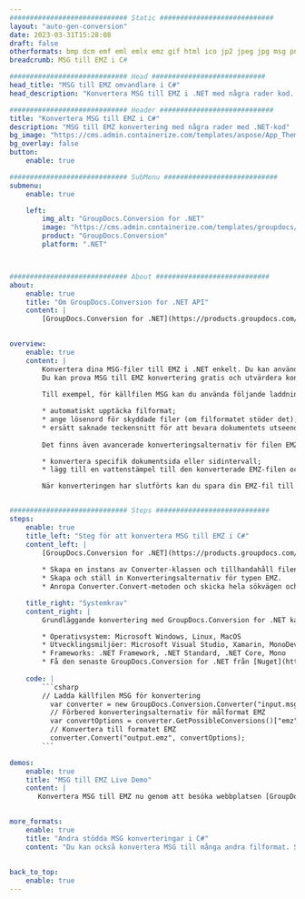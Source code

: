 ```yaml
---
############################# Static ############################
layout: "auto-gen-conversion"
date: 2023-03-31T15:28:08
draft: false
otherformats: bmp dcm emf eml emlx emz gif html ico jp2 jpeg jpg msg png psb psd svg svgz tga tif tiff webp wmf wmz
breadcrumb: MSG till EMZ i C#

############################# Head ############################
head_title: "MSG till EMZ omvandlare i C#"
head_description: "Konvertera MSG till EMZ i .NET med några rader kod. Använd GroupDocs Document Conversion API för att konvertera över 160 filformat."

############################# Header ############################
title: "Konvertera MSG till EMZ i C#"
description: "MSG till EMZ konvertering med några rader med .NET-kod"
bg_image: "https://cms.admin.containerize.com/templates/aspose/App_Themes/V3/images/bg/header1.png"
bg_overlay: false
button:
    enable: true

############################# SubMenu ############################
submenu:
    enable: true

    left:
        img_alt: "GroupDocs.Conversion for .NET"
        image: "https://cms.admin.containerize.com/templates/groupdocs/images/product-logos/90x90-noborder/groupdocs-conversion-net.png"
        product: "GroupDocs.Conversion"
        platform: ".NET"



############################# About ############################
about:
    enable: true
    title: "Om GroupDocs.Conversion for .NET API"
    content: |
        [GroupDocs.Conversion for .NET](https://products.groupdocs.com/conversion/net/) kan användas för att konvertera Microsoft Word, Excel, PowerPoint, PDF, Visio och andra format. GroupDocs.Conversion är ett fristående API som är lämpligt för back-end och interna system där hög prestanda krävs. Det beror inte på någon programvara som Microsoft eller Open Office.
    

overview:
    enable: true
    content: |
        Konvertera dina MSG-filer till EMZ i .NET enkelt. Du kan använda bara ett par C# kodrader i valfri plattform som du vill, som - Windows, Linux, macOS.
        Du kan prova MSG till EMZ konvertering gratis och utvärdera konverteringsresultatens kvalitet. Tillsammans med enkla filkonverteringsscenarier kan du prova mer avancerade alternativ för att ladda källfilen MSG och för att spara resultatet EMZ. 
        
        Till exempel, för källfilen MSG kan du använda följande laddningsalternativ:

        * automatiskt upptäcka filformat;
        * ange lösenord för skyddade filer (om filformatet stöder det);
        * ersätt saknade teckensnitt för att bevara dokumentets utseende.
        
        Det finns även avancerade konverteringsalternativ för filen EMZ:

        * konvertera specifik dokumentsida eller sidintervall;
        * lägg till en vattenstämpel till den konverterade EMZ-filen och många fler.

        När konverteringen har slutförts kan du spara din EMZ-fil till den lokala filsökvägen eller någon tredje parts lagring som FTP, Amazon S3, Google Drive, Dropbox etc. Observera - för att konvertera MSG till {{ TO}} det finns inget behov av någon ytterligare programvara installerad - som MS Office, Open Office, Adobe Acrobat Reader etc.


############################# Steps ############################
steps:
    enable: true
    title_left: "Steg för att konvertera MSG till EMZ i C#"
    content_left: |
        [GroupDocs.Conversion for .NET](https://products.groupdocs.com/conversion/net/) gör det enkelt för utvecklare att konvertera en MSG-fil till EMZ med några rader kod.
        
        * Skapa en instans av Converter-klassen och tillhandahåll filen MSG med den fullständiga sökvägen
        * Skapa och ställ in Konverteringsalternativ för typen EMZ.
        * Anropa Converter.Convert-metoden och skicka hela sökvägen och formatet (EMZ) som en parameter

    title_right: "Systemkrav"
    content_right: |
        Grundläggande konvertering med GroupDocs.Conversion for .NET kan göras med bara några enkla steg. Våra API:er stöds på alla större plattformar och operativsystem. Innan du kör koden nedan, se till att du har följande förutsättningar installerade på ditt system.

        * Operativsystem: Microsoft Windows, Linux, MacOS
        * Utvecklingsmiljöer: Microsoft Visual Studio, Xamarin, MonoDevelop
        * Frameworks: .NET Framework, .NET Standard, .NET Core, Mono
        * Få den senaste GroupDocs.Conversion for .NET från [Nuget](https://www.nuget.org/packages/groupdocs.conversion)
         
    code: |
        ```csharp    
        // Ladda källfilen MSG för konvertering
          var converter = new GroupDocs.Conversion.Converter("input.msg");
          // Förbered konverteringsalternativ för målformat EMZ
          var convertOptions = converter.GetPossibleConversions()["emz"].ConvertOptions;
          // Konvertera till formatet EMZ
          converter.Convert("output.emz", convertOptions);
        ```

demos:
    enable: true
    title: "MSG till EMZ Live Demo"
    content: |
       Konvertera MSG till EMZ nu genom att besöka webbplatsen [GroupDocs.Conversion App](https://products.groupdocs.app/conversion/family). Onlinedemo har följande fördelar
          

more_formats:
    enable: true
    title: "Andra stödda MSG konverteringar i C#"
    content: "Du kan också konvertera MSG till många andra filformat. Se listan nedan."
       
       
back_to_top:
    enable: true
---
```

